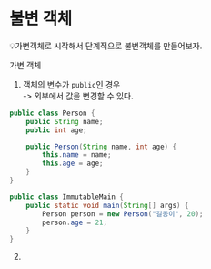 # 불변 객체

<aside>
💡가변객체로 시작해서 단계적으로 불변객체를 만들어보자.
</aside>

가변 객체

1) 객체의 변수가 `public`인 경우  
-> 외부에서 값을 변경할 수 있다.

```java
public class Person {
    public String name;
    public int age;

    public Person(String name, int age) {
        this.name = name;
        this.age = age;
    }
}

public class ImmutableMain {
    public static void main(String[] args) {
        Person person = new Person("길동이", 20);
        person.age = 21;
    }
}
```

2) 